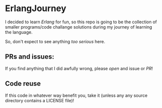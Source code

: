 # ErlangJourney

I decided to learn *Erlang* for fun, so this repo is going to be the collection of smaller
programs/code challange solutions during my journey of learning the language.

So, don't expect to see anything _too serious_ here.

## PRs and issues:
If you find anything that I did awfully wrong, please *open* and issue or *PR*!

## Code reuse
If this code in whatever way benefit you, take it (unless any any source directory contains a LICENSE file)! 

